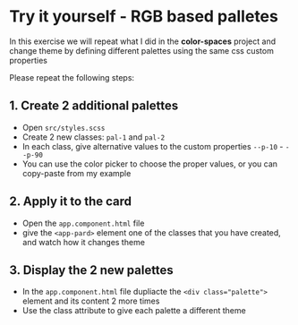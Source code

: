 # Try it yourself - RGB based palletes
In this exercise we will repeat what I did in the **color-spaces** project and change theme by defining different palettes using the same css custom properties

Please repeat the following steps: 

## 1. Create 2 additional palettes
- Open `src/styles.scss` 
- Create 2 new classes: `pal-1` and `pal-2`
- In each class, give alternative values to the custom properties `--p-10` - `--p-90`
- You can use the color picker to choose the proper values, or you can copy-paste from my example

## 2. Apply it to the card
- Open the `app.component.html` file
- give the `<app-pard>` element one of the classes that you have created, and watch how it changes theme

## 3. Display the 2 new palettes
- In the `app.component.html` file dupliacte the `<div class="palette">` element and its content 2 more times
- Use the class attribute to give each palette a different theme
